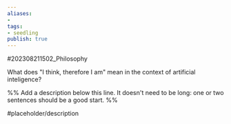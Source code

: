```yaml
---
aliases: 
- 
tags:
- seedling
publish: true
---
```


#202308211502_Philosophy

What does "I think, therefore I am" mean in the context of artificial inteligence?

%% Add a description below this line. It doesn't need to be long: one or two sentences should be a good start. %%

#placeholder/description 
